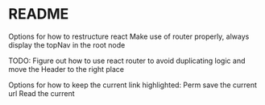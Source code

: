 # README

Options for how to restructure react
Make use of router properly, always display the topNav in  the root node


TODO: 
Figure out how to use react router to avoid duplicating logic and move  the Header to the right place

Options for how to keep the current link highlighted:
    Perm save the current url
    Read the current